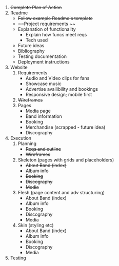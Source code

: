 1. ~~Complete Plan of Action~~
2. Readme
    * ~~Follow example Readme's template~~
    * ~~Project requirements  ~~
    * Explanation of functionality
        *  Explain how funcs meet reqs
        *  Tech used
    *  Future ideas
    *  Bibliography
    *  Testing documentation
    *  Deployment instructions
3. Website
    1. Requirements
        * Audio and Video clips for fans
        * Showcase music
        * Advertise availibility and bookings
        * Responsive design; mobile first
    2. ~~Wireframes~~
    3. Pages
        * Media page
        * Band information
        * Booking  
        * Merchandise (scrapped - future idea)
        * Discography
4. Execution
    1. Planning
        * ~~Reqs and outline~~
        * ~~Wireframes~~
    2. Skeleton (pages with grids and placeholders)
        * ~~About Band (index)~~
        * ~~Album info~~
        * ~~Booking~~
        * ~~Discography~~
        * ~~Media~~
    3. Flesh (page content and adv structuring)
        * About Band (index)
        * Album info
        * Booking
        * Discography
        * Media
    4. Skin (styling etc)
        * About Band (index)
        * Album info
        * Booking
        * Discography
        * Media
5. Testing
